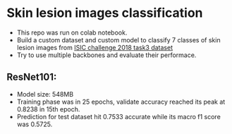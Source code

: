 # Skin lesion images classification
* This repo was run on colab notebook.
* Build a custom dataset and custom model to classify 7 classes of skin lesion images from [ISIC challenge 2018 task3 dataset](https://challenge.isic-archive.com/data/#2018)
* Try to use multiple backbones and evaluate their performace.

## ResNet101:
* Model size: 548MB
* Training phase was in 25 epochs, validate accuracy reached its peak at 0.8238 in 15th epoch.
* Prediction for test dataset hit 0.7533 accurate while its macro f1 score was 0.5725.
